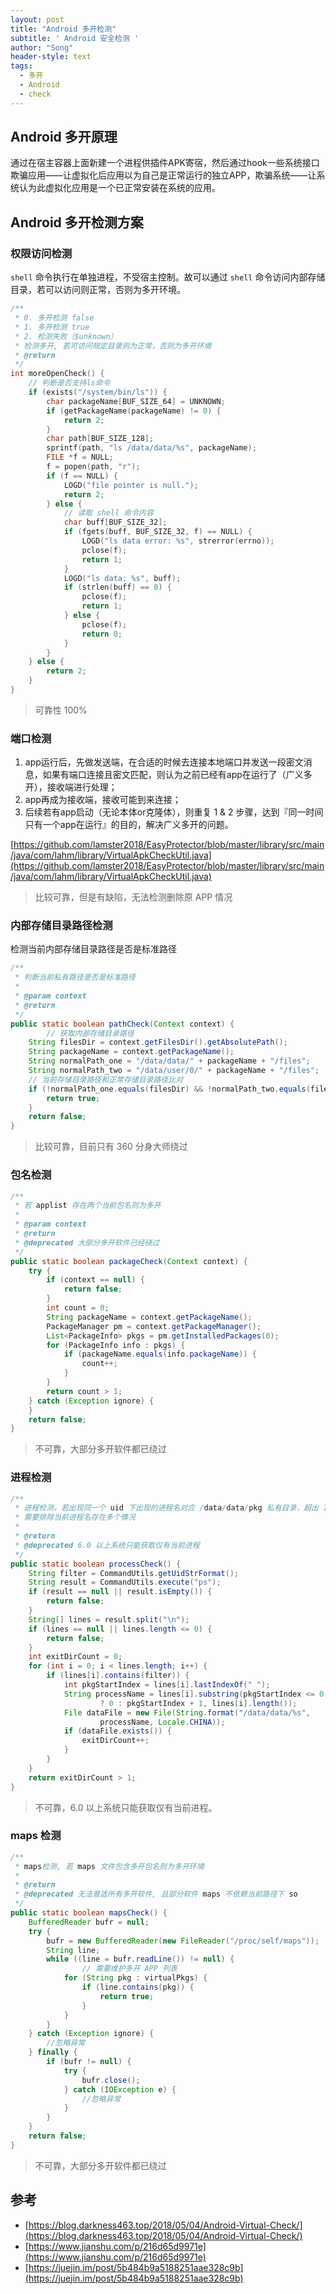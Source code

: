 ```yaml
---
layout: post
title: "Android 多开检测"
subtitle: ' Android 安全检测 '
author: "Song"
header-style: text
tags:
  - 多开
  - Android
  - check
---
```


## Android 多开原理

通过在宿主容器上面新建一个进程供插件APK寄宿，然后通过hook一些系统接口欺骗应用——让虚拟化后应用以为自己是正常运行的独立APP，欺骗系统——让系统认为此虚拟化应用是一个已正常安装在系统的应用。

## Android 多开检测方案

### 权限访问检测

`shell` 命令执行在单独进程，不受宿主控制。故可以通过 `shell` 命令访问内部存储目录，若可以访问则正常，否则为多开环境。

```c
/**
 * 0. 多开检测 false
 * 1. 多开检测 true
 * 2. 检测失败（$unknown）
 * 检测多开, 若可访问规定目录则为正常，否则为多开环境
 * @return
 */
int moreOpenCheck() {
    // 判断是否支持ls命令
    if (exists("/system/bin/ls")) {
        char packageName[BUF_SIZE_64] = UNKNOWN;
        if (getPackageName(packageName) != 0) {
            return 2;
        }
        char path[BUF_SIZE_128];
        sprintf(path, "ls /data/data/%s", packageName);
        FILE *f = NULL;
        f = popen(path, "r");
        if (f == NULL) {
            LOGD("file pointer is null.");
            return 2;
        } else {
            // 读取 shell 命令内容
            char buff[BUF_SIZE_32];
            if (fgets(buff, BUF_SIZE_32, f) == NULL) {
                LOGD("ls data error: %s", strerror(errno));
                pclose(f);
                return 1;
            }
            LOGD("ls data: %s", buff);
            if (strlen(buff) == 0) {
                pclose(f);
                return 1;
            } else {
                pclose(f);
                return 0;
            }
        }
    } else {
        return 2;
    }
}
```

> 可靠性 100%

### 端口检测

1. app运行后，先做发送端，在合适的时候去连接本地端口并发送一段密文消息，如果有端口连接且密文匹配，则认为之前已经有app在运行了（广义多开），接收端进行处理；
2. app再成为接收端，接收可能到来连接；
3. 后续若有app启动（无论本体or克隆体），则重复 1 & 2 步骤，达到『同一时间只有一个app在运行』的目的，解决广义多开的问题。

[https://github.com/lamster2018/EasyProtector/blob/master/library/src/main/java/com/lahm/library/VirtualApkCheckUtil.java](https://github.com/lamster2018/EasyProtector/blob/master/library/src/main/java/com/lahm/library/VirtualApkCheckUtil.java)

> 比较可靠，但是有缺陷，无法检测删除原 APP 情况

### 内部存储目录路径检测

检测当前内部存储目录路径是否是标准路径

```java
/**
 * 判断当前私有路径是否是标准路径
 *
 * @param context
 * @return
 */
public static boolean pathCheck(Context context) {
		// 获取内部存储目录路径
    String filesDir = context.getFilesDir().getAbsolutePath();
    String packageName = context.getPackageName();
    String normalPath_one = "/data/data/" + packageName + "/files";
    String normalPath_two = "/data/user/0/" + packageName + "/files";
    // 当前存储目录路径和正常存储目录路径比对
    if (!normalPath_one.equals(filesDir) && !normalPath_two.equals(filesDir)) {
        return true;
    }
    return false;
}
```

> 比较可靠，目前只有 360 分身大师绕过

### 包名检测

```java
/**
 * 若 applist 存在两个当前包名则为多开
 *
 * @param context
 * @return
 * @deprecated 大部分多开软件已经绕过
 */
public static boolean packageCheck(Context context) {
    try {
        if (context == null) {
            return false;
        }
        int count = 0;
        String packageName = context.getPackageName();
        PackageManager pm = context.getPackageManager();
        List<PackageInfo> pkgs = pm.getInstalledPackages(0);
        for (PackageInfo info : pkgs) {
            if (packageName.equals(info.packageName)) {
                count++;
            }
        }
        return count > 1;
    } catch (Exception ignore) {
    }
    return false;
}
```

> 不可靠，大部分多开软件都已绕过

### 进程检测

```java
/**
 * 进程检测，若出现同一个 uid 下出现的进程名对应 /data/data/pkg 私有目录，超出 1 个则为多开
 * 需要排除当前进程名存在多个情况
 *
 * @return
 * @deprecated 6.0 以上系统只能获取仅有当前进程
 */
public static boolean processCheck() {
    String filter = CommandUtils.getUidStrFormat();
    String result = CommandUtils.execute("ps");
    if (result == null || result.isEmpty()) {
        return false;
    }
    String[] lines = result.split("\n");
    if (lines == null || lines.length <= 0) {
        return false;
    }
    int exitDirCount = 0;
    for (int i = 0; i < lines.length; i++) {
        if (lines[i].contains(filter)) {
            int pkgStartIndex = lines[i].lastIndexOf(" ");
            String processName = lines[i].substring(pkgStartIndex <= 0
                    ? 0 : pkgStartIndex + 1, lines[i].length());
            File dataFile = new File(String.format("/data/data/%s",
                    processName, Locale.CHINA));
            if (dataFile.exists()) {
                exitDirCount++;
            }
        }
    }
    return exitDirCount > 1;
}
```

> 不可靠，6.0 以上系统只能获取仅有当前进程。

### maps 检测

```java
/**
 * maps检测, 若 maps 文件包含多开包名则为多开环境
 *
 * @return
 * @deprecated 无法普适所有多开软件, 且部分软件 maps 不依赖当前路径下 so
 */
public static boolean mapsCheck() {
    BufferedReader bufr = null;
    try {
        bufr = new BufferedReader(new FileReader("/proc/self/maps"));
        String line;
        while ((line = bufr.readLine()) != null) {
        		// 需要维护多开 APP 列表
            for (String pkg : virtualPkgs) {
                if (line.contains(pkg)) {
                    return true;
                }
            }
        }
    } catch (Exception ignore) {
        //忽略异常
    } finally {
        if (bufr != null) {
            try {
                bufr.close();
            } catch (IOException e) {
                //忽略异常
            }
        }
    }
    return false;
}
```

> 不可靠，大部分多开软件都已绕过

## 参考

- [https://blog.darkness463.top/2018/05/04/Android-Virtual-Check/](https://blog.darkness463.top/2018/05/04/Android-Virtual-Check/)
- [https://www.jianshu.com/p/216d65d9971e](https://www.jianshu.com/p/216d65d9971e)
- [https://juejin.im/post/5b484b9a5188251aae328c9b](https://juejin.im/post/5b484b9a5188251aae328c9b)
